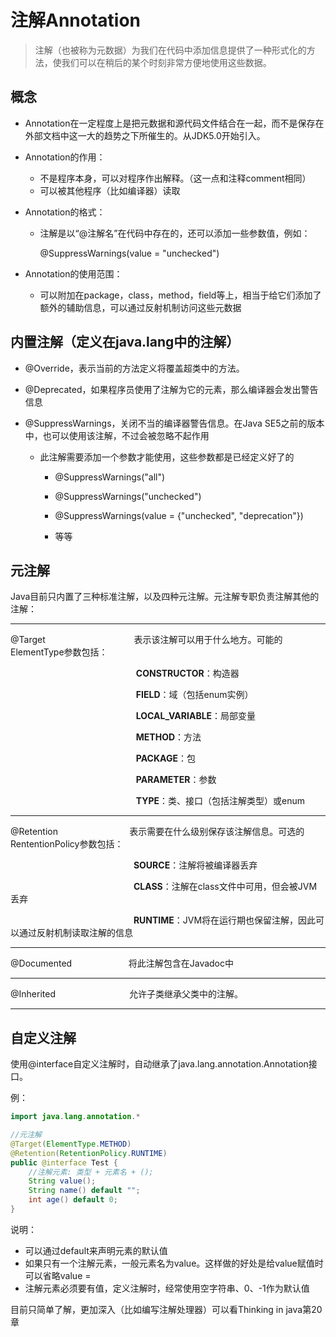 # 注解Annotation

> 注解（也被称为元数据）为我们在代码中添加信息提供了一种形式化的方法，使我们可以在稍后的某个时刻非常方便地使用这些数据。

## 概念

- Annotation在一定程度上是把元数据和源代码文件结合在一起，而不是保存在外部文档中这一大的趋势之下所催生的。从JDK5.0开始引入。

- Annotation的作用：
  - 不是程序本身，可以对程序作出解释。（这一点和注释comment相同）
  - 可以被其他程序（比如编译器）读取

- Annotation的格式：

  - 注解是以“@注解名”在代码中存在的，还可以添加一些参数值，例如：

    @SuppressWarnings(value = "unchecked")

- Annotation的使用范围：

  - 可以附加在package，class，method，field等上，相当于给它们添加了额外的辅助信息，可以通过反射机制访问这些元数据

## 内置注解（定义在java.lang中的注解）

- @Override，表示当前的方法定义将覆盖超类中的方法。

- @Deprecated，如果程序员使用了注解为它的元素，那么编译器会发出警告信息

- @SuppressWarnings，关闭不当的编译器警告信息。在Java SE5之前的版本中，也可以使用该注解，不过会被忽略不起作用

  - 此注解需要添加一个参数才能使用，这些参数都是已经定义好了的

    - @SuppressWarnings("all")

    - @SuppressWarnings("unchecked")

    - @SuppressWarnings(value = {"unchecked", "deprecation"})

    - 等等

## 元注解

Java目前只内置了三种标准注解，以及四种元注解。元注解专职负责注解其他的注解：

---

@Target&nbsp;&nbsp;&nbsp;&nbsp;&nbsp;&nbsp;&nbsp;&nbsp;&nbsp;&nbsp;&nbsp;&nbsp;&nbsp;&nbsp;&nbsp;&nbsp;&nbsp;&nbsp;&nbsp;&nbsp;&nbsp;&nbsp;&nbsp;&nbsp;&nbsp;&nbsp;&nbsp;&nbsp;&nbsp;&nbsp;&nbsp;&nbsp;&nbsp;&nbsp;&nbsp;&nbsp;表示该注解可以用于什么地方。可能的ElementType参数包括：

&nbsp;&nbsp;&nbsp;&nbsp;&nbsp;&nbsp;&nbsp;&nbsp;&nbsp;&nbsp;&nbsp;&nbsp;&nbsp;&nbsp;&nbsp;&nbsp;&nbsp;&nbsp;&nbsp;&nbsp;&nbsp;&nbsp;&nbsp;&nbsp;&nbsp;&nbsp;&nbsp;&nbsp;&nbsp;&nbsp;&nbsp;&nbsp;&nbsp;&nbsp;&nbsp;&nbsp;&nbsp;&nbsp;&nbsp;&nbsp;&nbsp;&nbsp;&nbsp;&nbsp;&nbsp;&nbsp;&nbsp;&nbsp;&nbsp;&nbsp;&nbsp;**CONSTRUCTOR**：构造器

&nbsp;&nbsp;&nbsp;&nbsp;&nbsp;&nbsp;&nbsp;&nbsp;&nbsp;&nbsp;&nbsp;&nbsp;&nbsp;&nbsp;&nbsp;&nbsp;&nbsp;&nbsp;&nbsp;&nbsp;&nbsp;&nbsp;&nbsp;&nbsp;&nbsp;&nbsp;&nbsp;&nbsp;&nbsp;&nbsp;&nbsp;&nbsp;&nbsp;&nbsp;&nbsp;&nbsp;&nbsp;&nbsp;&nbsp;&nbsp;&nbsp;&nbsp;&nbsp;&nbsp;&nbsp;&nbsp;&nbsp;&nbsp;&nbsp;&nbsp;&nbsp;**FIELD**：域（包括enum实例）

&nbsp;&nbsp;&nbsp;&nbsp;&nbsp;&nbsp;&nbsp;&nbsp;&nbsp;&nbsp;&nbsp;&nbsp;&nbsp;&nbsp;&nbsp;&nbsp;&nbsp;&nbsp;&nbsp;&nbsp;&nbsp;&nbsp;&nbsp;&nbsp;&nbsp;&nbsp;&nbsp;&nbsp;&nbsp;&nbsp;&nbsp;&nbsp;&nbsp;&nbsp;&nbsp;&nbsp;&nbsp;&nbsp;&nbsp;&nbsp;&nbsp;&nbsp;&nbsp;&nbsp;&nbsp;&nbsp;&nbsp;&nbsp;&nbsp;&nbsp;&nbsp;**LOCAL_VARIABLE**：局部变量

&nbsp;&nbsp;&nbsp;&nbsp;&nbsp;&nbsp;&nbsp;&nbsp;&nbsp;&nbsp;&nbsp;&nbsp;&nbsp;&nbsp;&nbsp;&nbsp;&nbsp;&nbsp;&nbsp;&nbsp;&nbsp;&nbsp;&nbsp;&nbsp;&nbsp;&nbsp;&nbsp;&nbsp;&nbsp;&nbsp;&nbsp;&nbsp;&nbsp;&nbsp;&nbsp;&nbsp;&nbsp;&nbsp;&nbsp;&nbsp;&nbsp;&nbsp;&nbsp;&nbsp;&nbsp;&nbsp;&nbsp;&nbsp;&nbsp;&nbsp;&nbsp;**METHOD**：方法

&nbsp;&nbsp;&nbsp;&nbsp;&nbsp;&nbsp;&nbsp;&nbsp;&nbsp;&nbsp;&nbsp;&nbsp;&nbsp;&nbsp;&nbsp;&nbsp;&nbsp;&nbsp;&nbsp;&nbsp;&nbsp;&nbsp;&nbsp;&nbsp;&nbsp;&nbsp;&nbsp;&nbsp;&nbsp;&nbsp;&nbsp;&nbsp;&nbsp;&nbsp;&nbsp;&nbsp;&nbsp;&nbsp;&nbsp;&nbsp;&nbsp;&nbsp;&nbsp;&nbsp;&nbsp;&nbsp;&nbsp;&nbsp;&nbsp;&nbsp;&nbsp;**PACKAGE**：包

&nbsp;&nbsp;&nbsp;&nbsp;&nbsp;&nbsp;&nbsp;&nbsp;&nbsp;&nbsp;&nbsp;&nbsp;&nbsp;&nbsp;&nbsp;&nbsp;&nbsp;&nbsp;&nbsp;&nbsp;&nbsp;&nbsp;&nbsp;&nbsp;&nbsp;&nbsp;&nbsp;&nbsp;&nbsp;&nbsp;&nbsp;&nbsp;&nbsp;&nbsp;&nbsp;&nbsp;&nbsp;&nbsp;&nbsp;&nbsp;&nbsp;&nbsp;&nbsp;&nbsp;&nbsp;&nbsp;&nbsp;&nbsp;&nbsp;&nbsp;&nbsp;**PARAMETER**：参数

&nbsp;&nbsp;&nbsp;&nbsp;&nbsp;&nbsp;&nbsp;&nbsp;&nbsp;&nbsp;&nbsp;&nbsp;&nbsp;&nbsp;&nbsp;&nbsp;&nbsp;&nbsp;&nbsp;&nbsp;&nbsp;&nbsp;&nbsp;&nbsp;&nbsp;&nbsp;&nbsp;&nbsp;&nbsp;&nbsp;&nbsp;&nbsp;&nbsp;&nbsp;&nbsp;&nbsp;&nbsp;&nbsp;&nbsp;&nbsp;&nbsp;&nbsp;&nbsp;&nbsp;&nbsp;&nbsp;&nbsp;&nbsp;&nbsp;&nbsp;&nbsp;**TYPE**：类、接口（包括注解类型）或enum

---

@Retention&nbsp;&nbsp;&nbsp;&nbsp;&nbsp;&nbsp;&nbsp;&nbsp;&nbsp;&nbsp;&nbsp;&nbsp;&nbsp;&nbsp;&nbsp;&nbsp;&nbsp;&nbsp;&nbsp;&nbsp;&nbsp;&nbsp;&nbsp;&nbsp;&nbsp;&nbsp;&nbsp;&nbsp;&nbsp;表示需要在什么级别保存该注解信息。可选的RententionPolicy参数包括：

&nbsp;&nbsp;&nbsp;&nbsp;&nbsp;&nbsp;&nbsp;&nbsp;&nbsp;&nbsp;&nbsp;&nbsp;&nbsp;&nbsp;&nbsp;&nbsp;&nbsp;&nbsp;&nbsp;&nbsp;&nbsp;&nbsp;&nbsp;&nbsp;&nbsp;&nbsp;&nbsp;&nbsp;&nbsp;&nbsp;&nbsp;&nbsp;&nbsp;&nbsp;&nbsp;&nbsp;&nbsp;&nbsp;&nbsp;&nbsp;&nbsp;&nbsp;&nbsp;&nbsp;&nbsp;&nbsp;&nbsp;&nbsp;&nbsp;&nbsp;**SOURCE**：注解将被编译器丢弃

&nbsp;&nbsp;&nbsp;&nbsp;&nbsp;&nbsp;&nbsp;&nbsp;&nbsp;&nbsp;&nbsp;&nbsp;&nbsp;&nbsp;&nbsp;&nbsp;&nbsp;&nbsp;&nbsp;&nbsp;&nbsp;&nbsp;&nbsp;&nbsp;&nbsp;&nbsp;&nbsp;&nbsp;&nbsp;&nbsp;&nbsp;&nbsp;&nbsp;&nbsp;&nbsp;&nbsp;&nbsp;&nbsp;&nbsp;&nbsp;&nbsp;&nbsp;&nbsp;&nbsp;&nbsp;&nbsp;&nbsp;&nbsp;&nbsp;&nbsp;**CLASS**：注解在class文件中可用，但会被JVM丢弃

&nbsp;&nbsp;&nbsp;&nbsp;&nbsp;&nbsp;&nbsp;&nbsp;&nbsp;&nbsp;&nbsp;&nbsp;&nbsp;&nbsp;&nbsp;&nbsp;&nbsp;&nbsp;&nbsp;&nbsp;&nbsp;&nbsp;&nbsp;&nbsp;&nbsp;&nbsp;&nbsp;&nbsp;&nbsp;&nbsp;&nbsp;&nbsp;&nbsp;&nbsp;&nbsp;&nbsp;&nbsp;&nbsp;&nbsp;&nbsp;&nbsp;&nbsp;&nbsp;&nbsp;&nbsp;&nbsp;&nbsp;&nbsp;&nbsp;&nbsp;**RUNTIME**：JVM将在运行期也保留注解，因此可以通过反射机制读取注解的信息

---

@Documented&nbsp;&nbsp;&nbsp;&nbsp;&nbsp;&nbsp;&nbsp;&nbsp;&nbsp;&nbsp;&nbsp;&nbsp;&nbsp;&nbsp;&nbsp;&nbsp;&nbsp;&nbsp;&nbsp;&nbsp;&nbsp;&nbsp;&nbsp;将此注解包含在Javadoc中

---

@Inherited&nbsp;&nbsp;&nbsp;&nbsp;&nbsp;&nbsp;&nbsp;&nbsp;&nbsp;&nbsp;&nbsp;&nbsp;&nbsp;&nbsp;&nbsp;&nbsp;&nbsp;&nbsp;&nbsp;&nbsp;&nbsp;&nbsp;&nbsp;&nbsp;&nbsp;&nbsp;&nbsp;&nbsp;&nbsp;&nbsp;允许子类继承父类中的注解。

---

## 自定义注解

使用@interface自定义注解时，自动继承了java.lang.annotation.Annotation接口。

例：

```java
import java.lang.annotation.*

//元注解    
@Target(ElementType.METHOD)
@Retention(RetentionPolicy.RUNTIME)
public @interface Test {
    //注解元素: 类型 + 元素名 + ();
    String value();
    String name() default "";
    int age() default 0;
} 
```

说明：

- 可以通过default来声明元素的默认值
- 如果只有一个注解元素，一般元素名为value。这样做的好处是给value赋值时可以省略value = 
- 注解元素必须要有值，定义注解时，经常使用空字符串、0、-1作为默认值

目前只简单了解，更加深入（比如编写注解处理器）可以看Thinking in java第20章
